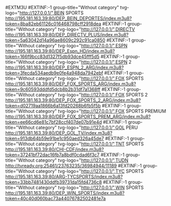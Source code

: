 #EXTM3U
#EXTINF:-1 group-title="Without category" tvg-logo="http://127.0.0.1/",BEIN SPORTS
http://195.181.163.39:80/DEP_BEIN_DEPORTES/index.m3u8?token=8ba82eb61126c016468798cff2918dea
#EXTINF:-1 group-title="Without category" tvg-logo="http://127.0.0.1/",DIRECTV
http://195.181.163.39:80/DEP_DIRECTV_PLUS/index.m3u8?token=5a63042d14a96ae8609c292c91ca0850
#EXTINF:-1 group-title="Without category" tvg-logo="http://127.0.0.1/",ESPN
http://195.181.163.39:80/DEP_Espn_HD/index.m3u8?token=166f9bcc83d1327f5db93dce45fff5d5
#EXTINF:-1 group-title="Without category" tvg-logo="http://127.0.0.1/",ESPN 2
http://195.181.163.39:80/DEP_ESPN_2_ARG/index.m3u8?token=3fecda534aedb9e0fe4a948da7942ebf
#EXTINF:-1 group-title="Without category" tvg-logo="http://127.0.0.1/",FOX SPORTS
http://195.181.163.39:80/DEP_FOX_SPORTS_ARG/index.m3u8?token=9c60593dddfd5dcb8b2b31df7a1368ff
#EXTINF:-1 group-title="Without category" tvg-logo="http://127.0.0.1/",FOX SPORTS 2
http://195.181.163.39:80/DEP_FOX_SPORTS_2_ARG/index.m3u8?token=d02719aa1866b6a13fd20268b6fb5f5b
#EXTINF:-1 group-title="Without category" tvg-logo="http://127.0.0.1/",FOX SPORTS PREMIUM
http://195.181.163.39:80/DEP_FOX_SPORTS_PREM_ARG/index.m3u8?token=ee66cd6e81c7bf28ccf407de07b91e4d
#EXTINF:-1 group-title="Without category" tvg-logo="http://127.0.0.1/",GOL PERU
http://195.181.163.39:80/DEP_GOL_TV/index.m3u8?token=913db64b59e91be1c950aed326a45de7
#EXTINF:-1 group-title="Without category" tvg-logo="http://127.0.0.1/",TNT SPORTS
http://195.181.163.39:80/CHI-CDF/index.m3u8?token=37241bf72dac16fb7a8bdf0cdad6f3c7
#EXTINF:-1 group-title="Without category" tvg-logo="http://127.0.0.1/",TUDN
http://tvready.org:25461/23763235/36984944/11189
#EXTINF:-1 group-title="Without category" tvg-logo="http://127.0.0.1/",TYC SPORTS
http://195.181.163.39:80/ARG-TYCSPORTS/index.m3u8?token=33bb7481430ddfb39731da15fd4736c8
#EXTINF:-1 group-title="Without category" tvg-logo="http://127.0.0.1/",WIN SPORTS
http://195.181.163.39:80/DEP_WIN_SPORTS/index.m3u8?token=40c40d060bac73a44076782502481e7a
